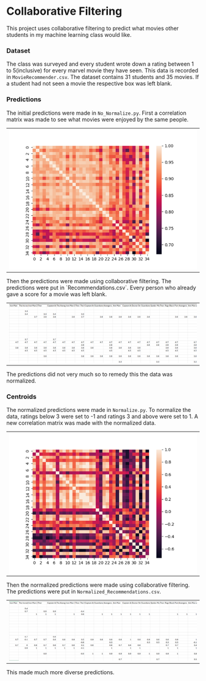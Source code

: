 # Collaborative Filtering
This project uses collaborative filtering to predict what movies other students in my machine learning class would like.
### Dataset
The class was surveyed and every student wrote down a rating between 1 to 5(inclusive) for every marvel movie they have seen.
This data is recorded in `MovieRecommender.csv`.
The dataset contains 31 students and 35 movies.
If a student had not seen a movie the respective box was left blank.

### Predictions
The initial predictions were made in `No_Normalize.py`.
First a correlation matrix was made to see what movies were enjoyed by the same people.

<table>
  <tr>
    <td><img src="Images/Correlation.png" width="100%"/></td>
  </tr>
</table>
Then the predictions were made using collaborative filtering. 
The predictions were put in `Recommendations.csv`. 
Every person who already gave a score for a movie was left blank.

<table>
  <tr>
    <td><img src="Images/Recommendations.png" width="100%"/></td>
  </tr>
</table>
The predictions did not very much so to remedy this the data was normalized.

### Centroids
The normalized predictions were made in `Normalize.py`. 
To normalize the data, ratings below 3 were set to -1 and ratings 3 and above were set to 1.
A new correlation matrix was made with the normalized data.
<table>
  <tr>
    <td><img src="Images/Normalized_Correlation.png" width="100%"/></td>
  </tr>
</table>

Then the normalized predictions were made using collaborative filtering.
The predictions were put in `Normalized_Recommendations.csv`. 

<table>
  <tr>
    <td><img src="Images/Normalized_Recommendations.png" width="100%"/></td>
  </tr>
</table>

This made much more diverse predictions.
